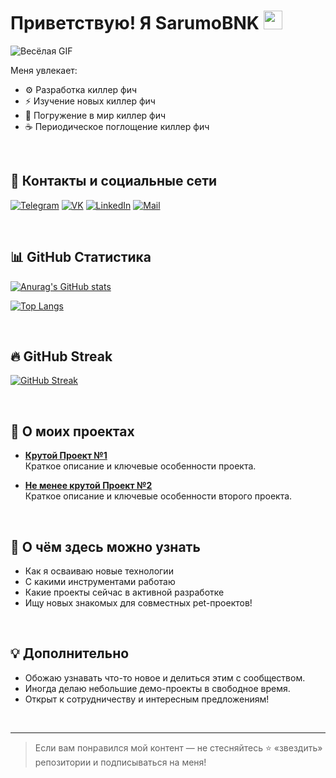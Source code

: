 # Приветствую! Я SarumoBNK <img src="https://media.giphy.com/media/hvRJCLFzcasrR4ia7z/giphy.gif" width="30"/>

![Весёлая GIF](https://media.giphy.com/media/l41lFjUI5B7OG6Gze/giphy.gif)

Меня увлекает:
- ⚙️ Разработка киллер фич
- ⚡️ Изучение новых киллер фич
- 🚀 Погружение в мир киллер фич
- ☕️ Периодическое поглощение киллер фич

<br/>

## 🚩 Контакты и социальные сети

[![Telegram](https://img.shields.io/badge/-Telegram-26A5E4?style=flat&logo=Telegram&logoColor=white)](https://t.me/ваш_telegram)
[![VK](https://img.shields.io/badge/-VK-4680C2?style=flat&logo=vk&logoColor=white)](https://vk.com/ваша_страница)
[![LinkedIn](https://img.shields.io/badge/-LinkedIn-0077B5?style=flat&logo=linkedin&logoColor=white)](https://linkedin.com/in/ваш_профиль)
[![Mail](https://img.shields.io/badge/-Mail-D14836?style=flat&logo=gmail&logoColor=white)](mailto:ваш-email@gmail.com)

<br/>

## 📊 GitHub Статистика

[![Anurag's GitHub stats](https://github-readme-stats.vercel.app/api?username=SarumoBNK&show_icons=true&theme=tokyonight)](https://github.com/anuraghazra/github-readme-stats)

[![Top Langs](https://github-readme-stats.vercel.app/api/top-langs/?username=SarumoBNK&layout=compact&theme=tokyonight)](https://github.com/anuraghazra/github-readme-stats)

<br/>

## 🔥 GitHub Streak

[![GitHub Streak](https://github-readme-streak-stats.herokuapp.com/?user=SarumoBNK&theme=tokyonight)](https://git.io/streak-stats)

<br/>

## 🚀 О моих проектах

- [**Крутой Проект №1**](https://github.com/SarumoBNK/Project1)  
  Краткое описание и ключевые особенности проекта.

- [**Не менее крутой Проект №2**](https://github.com/SarumoBNK/Project2)  
  Краткое описание и ключевые особенности второго проекта.

<br/>

## 🌱 О чём здесь можно узнать
- Как я осваиваю новые технологии
- С какими инструментами работаю
- Какие проекты сейчас в активной разработке
- Ищу новых знакомых для совместных pet-проектов!

<br/>

## 💡 Дополнительно

- Обожаю узнавать что-то новое и делиться этим с сообществом.
- Иногда делаю небольшие демо-проекты в свободное время.
- Открыт к сотрудничеству и интересным предложениям!

<br/>

---
> Если вам понравился мой контент — не стесняйтесь ⭐️ «звездить» репозитории и подписываться на меня!

